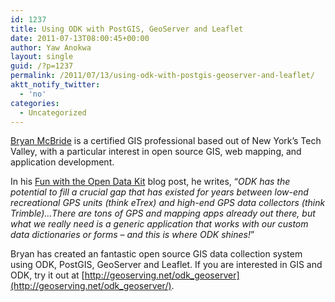 ```yaml
---
id: 1237
title: Using ODK with PostGIS, GeoServer and Leaflet
date: 2011-07-13T08:00:45+00:00
author: Yaw Anokwa
layout: single
guid: /?p=1237
permalink: /2011/07/13/using-odk-with-postgis-geoserver-and-leaflet/
aktt_notify_twitter:
  - 'no'
categories:
  - Uncategorized
---
```

[Bryan McBride](http://bryanmcbride.com/) is a certified GIS professional based out of New York’s Tech Valley, with a particular interest in open source GIS, web mapping, and application development. 

In his [Fun with the Open Data Kit](http://bryanmcbride.com/fun-with-the-open-data-kit) blog post, he writes, &#8220;_ODK has the potential to fill a crucial gap that has existed for years between low-end recreational GPS units (think eTrex) and high-end GPS data collectors (think Trimble)&#8230;There are tons of GPS and mapping apps already out there, but what we really need is a generic application that works with our custom data dictionaries or forms &#8211; and this is where ODK shines!_&#8221;

Bryan has created an fantastic open source GIS data collection system using ODK, PostGIS, GeoServer and Leaflet. If you are interested in GIS and ODK, try it out at [http://geoserving.net/odk_geoserver](http://geoserving.net/odk_geoserver/).